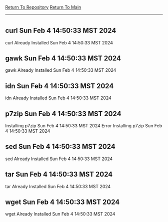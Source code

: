 [Return To Repository](https://github.com/DigitalWarrior/piholeparser/)
[Return To Main](https://github.com/DigitalWarrior/piholeparser/blob/master/RecentRunLogs/Mainlog.md)
____________________________________
# 
## curl Sun Feb  4 14:50:33 MST 2024
curl Already Installed Sun Feb  4 14:50:33 MST 2024
## gawk Sun Feb  4 14:50:33 MST 2024
gawk Already Installed Sun Feb  4 14:50:33 MST 2024
## idn Sun Feb  4 14:50:33 MST 2024
idn Already Installed Sun Feb  4 14:50:33 MST 2024
## p7zip Sun Feb  4 14:50:33 MST 2024
Installing p7zip Sun Feb  4 14:50:33 MST 2024
Error Installing p7zip Sun Feb  4 14:50:33 MST 2024
## sed Sun Feb  4 14:50:33 MST 2024
sed Already Installed Sun Feb  4 14:50:33 MST 2024
## tar Sun Feb  4 14:50:33 MST 2024
tar Already Installed Sun Feb  4 14:50:33 MST 2024
## wget Sun Feb  4 14:50:33 MST 2024
wget Already Installed Sun Feb  4 14:50:33 MST 2024
